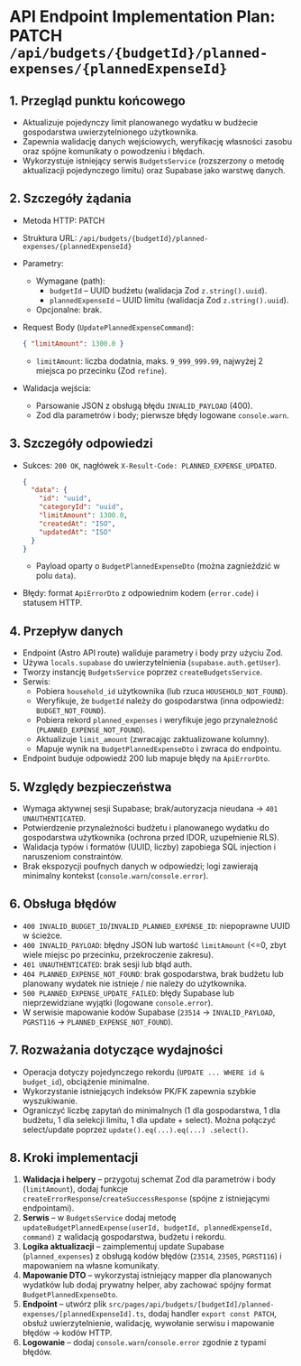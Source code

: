 # API Endpoint Implementation Plan: PATCH `/api/budgets/{budgetId}/planned-expenses/{plannedExpenseId}`

## 1. Przegląd punktu końcowego

- Aktualizuje pojedynczy limit planowanego wydatku w budżecie gospodarstwa uwierzytelnionego użytkownika.
- Zapewnia walidację danych wejściowych, weryfikację własności zasobu oraz spójne komunikaty o powodzeniu i błędach.
- Wykorzystuje istniejący serwis `BudgetsService` (rozszerzony o metodę aktualizacji pojedynczego limitu) oraz Supabase jako warstwę danych.

## 2. Szczegóły żądania

- Metoda HTTP: PATCH
- Struktura URL: `/api/budgets/{budgetId}/planned-expenses/{plannedExpenseId}`
- Parametry:
  - Wymagane (path):
    - `budgetId` – UUID budżetu (walidacja Zod `z.string().uuid`).
    - `plannedExpenseId` – UUID limitu (walidacja Zod `z.string().uuid`).
  - Opcjonalne: brak.
- Request Body (`UpdatePlannedExpenseCommand`):

  ```json
  { "limitAmount": 1300.0 }
  ```

  - `limitAmount`: liczba dodatnia, maks. `9_999_999.99`, najwyżej 2 miejsca po przecinku (Zod `refine`).

- Walidacja wejścia:
  - Parsowanie JSON z obsługą błędu `INVALID_PAYLOAD` (400).
  - Zod dla parametrów i body; pierwsze błędy logowane `console.warn`.

## 3. Szczegóły odpowiedzi

- Sukces: `200 OK`, nagłówek `X-Result-Code: PLANNED_EXPENSE_UPDATED`.

  ```json
  {
    "data": {
      "id": "uuid",
      "categoryId": "uuid",
      "limitAmount": 1300.0,
      "createdAt": "ISO",
      "updatedAt": "ISO"
    }
  }
  ```

  - Payload oparty o `BudgetPlannedExpenseDto` (można zagnieździć w polu `data`).

- Błędy: format `ApiErrorDto` z odpowiednim kodem (`error.code`) i statusem HTTP.

## 4. Przepływ danych

- Endpoint (Astro API route) waliduje parametry i body przy użyciu Zod.
- Używa `locals.supabase` do uwierzytelnienia (`supabase.auth.getUser`).
- Tworzy instancję `BudgetsService` poprzez `createBudgetsService`.
- Serwis:
  - Pobiera `household_id` użytkownika (lub rzuca `HOUSEHOLD_NOT_FOUND`).
  - Weryfikuje, że `budgetId` należy do gospodarstwa (inna odpowiedź: `BUDGET_NOT_FOUND`).
  - Pobiera rekord `planned_expenses` i weryfikuje jego przynależność (`PLANNED_EXPENSE_NOT_FOUND`).
  - Aktualizuje `limit_amount` (zwracając zaktualizowane kolumny).
  - Mapuje wynik na `BudgetPlannedExpenseDto` i zwraca do endpointu.
- Endpoint buduje odpowiedź 200 lub mapuje błędy na `ApiErrorDto`.

## 5. Względy bezpieczeństwa

- Wymaga aktywnej sesji Supabase; brak/autoryzacja nieudana → `401 UNAUTHENTICATED`.
- Potwierdzenie przynależności budżetu i planowanego wydatku do gospodarstwa użytkownika (ochrona przed IDOR, uzupełnienie RLS).
- Walidacja typów i formatów (UUID, liczby) zapobiega SQL injection i naruszeniom constraintów.
- Brak ekspozycji poufnych danych w odpowiedzi; logi zawierają minimalny kontekst (`console.warn`/`console.error`).

## 6. Obsługa błędów

- `400 INVALID_BUDGET_ID`/`INVALID_PLANNED_EXPENSE_ID`: niepoprawne UUID w ścieżce.
- `400 INVALID_PAYLOAD`: błędny JSON lub wartość `limitAmount` (<=0, zbyt wiele miejsc po przecinku, przekroczenie zakresu).
- `401 UNAUTHENTICATED`: brak sesji lub błąd auth.
- `404 PLANNED_EXPENSE_NOT_FOUND`: brak gospodarstwa, brak budżetu lub planowany wydatek nie istnieje / nie należy do użytkownika.
- `500 PLANNED_EXPENSE_UPDATE_FAILED`: błędy Supabase lub nieprzewidziane wyjątki (logowane `console.error`).
- W serwisie mapowanie kodów Supabase (`23514` → `INVALID_PAYLOAD`, `PGRST116` → `PLANNED_EXPENSE_NOT_FOUND`).

## 7. Rozważania dotyczące wydajności

- Operacja dotyczy pojedynczego rekordu (`UPDATE ... WHERE id & budget_id`), obciążenie minimalne.
- Wykorzystanie istniejących indeksów PK/FK zapewnia szybkie wyszukiwanie.
- Ograniczyć liczbę zapytań do minimalnych (1 dla gospodarstwa, 1 dla budżetu, 1 dla selekcji limitu, 1 dla update + select). Można połączyć select/update poprzez `update().eq(...).eq(...) .select()`.

## 8. Kroki implementacji

1. **Walidacja i helpery** – przygotuj schemat Zod dla parametrów i body (`limitAmount`), dodaj funkcje `createErrorResponse`/`createSuccessResponse` (spójne z istniejącymi endpointami).
2. **Serwis** – w `BudgetsService` dodaj metodę `updateBudgetPlannedExpense(userId, budgetId, plannedExpenseId, command)` z walidacją gospodarstwa, budżetu i rekordu.
3. **Logika aktualizacji** – zaimplementuj update Supabase (`planned_expenses`) z obsługą kodów błędów (`23514`, `23505`, `PGRST116`) i mapowaniem na własne komunikaty.
4. **Mapowanie DTO** – wykorzystaj istniejący mapper dla planowanych wydatków lub dodaj prywatny helper, aby zachować spójny format `BudgetPlannedExpenseDto`.
5. **Endpoint** – utwórz plik `src/pages/api/budgets/[budgetId]/planned-expenses/[plannedExpenseId].ts`, dodaj handler `export const PATCH`, obsłuż uwierzytelnienie, walidację, wywołanie serwisu i mapowanie błędów → kodów HTTP.
6. **Logowanie** – dodaj `console.warn`/`console.error` zgodnie z typami błędów.
